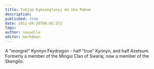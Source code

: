 ```yaml
---
title: Tukjap Kymsanglusyj em sha Pakuo
description:
published: true
date: 2011-04-20T06:05:37Z
tags:
author: nasuella
editor: markdown
---
```


A "mongrel" Kynnyn Feydragon - half "true" Kynnyn, and half Azetsum. Formerly a member of the Mingui Clan of Swaraj; now a member of the Skengilo.
